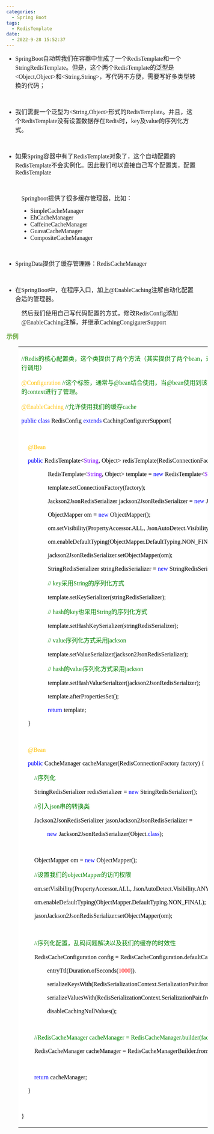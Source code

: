 ```yaml
---
categories:
  - Spring Boot
tags:
  - RedisTemplate
date:
  - 2022-9-28 15:52:37
---
```


<ul style="list-style-type:disc">
    <li><span style="font-size:12.0pt"><span style="font-family:&quot;Comic Sans MS&quot;">SpringBoot</span></span><span
            style="font-size:12.0pt"><span
                style="font-family:&quot;Microsoft YaHei UI&quot;">自动帮我们在容器中生成了一个</span></span><span
            style="font-size:12.0pt"><span
                style="font-family:&quot;Comic Sans MS&quot;">RedisTemplate</span></span><span
            style="font-size:12.0pt"><span style="font-family:&quot;Microsoft YaHei UI&quot;">和一个</span></span><span
            style="font-size:12.0pt"><span
                style="font-family:&quot;Comic Sans MS&quot;">StringRedisTemplate</span></span><span
            style="font-size:12.0pt"><span
                style="font-family:&quot;Microsoft YaHei UI&quot;">。但是，这个两个</span></span><span
            style="font-size:12.0pt"><span
                style="font-family:&quot;Comic Sans MS&quot;">RedisTemplate</span></span><span
            style="font-size:12.0pt"><span style="font-family:&quot;Microsoft YaHei UI&quot;">的泛型是</span></span><span
            style="font-size:12.0pt"><span
                style="font-family:&quot;Comic Sans MS&quot;">&lt;Object,Object&gt;</span></span><span
            style="font-size:12.0pt"><span style="font-family:&quot;Microsoft YaHei UI&quot;">和</span></span><span
            style="font-size:12.0pt"><span style="font-family:&quot;Comic Sans MS&quot;">&lt;</span></span><span
            style="font-size:12.0pt"><span style="font-family:&quot;Comic Sans MS&quot;">String</span></span><span
            style="font-size:12.0pt"><span style="font-family:&quot;Comic Sans MS&quot;">,</span></span><span
            style="font-size:12.0pt"><span style="font-family:&quot;Comic Sans MS&quot;">String</span></span><span
            style="font-size:12.0pt"><span style="font-family:&quot;Comic Sans MS&quot;">&gt;</span></span><span
            style="font-size:12.0pt"><span
                style="font-family:&quot;Microsoft YaHei UI&quot;">，写代码不方便，需要写好多类型转换的代码；</span></span></li>
</ul>
<p><span style="font-size:12.0pt"><span style="font-family:&quot;Comic Sans MS&quot;">&nbsp;</span></span></p>
<ul style="list-style-type:disc">
    <li><span style="font-size:12.0pt"><span
                style="font-family:&quot;Microsoft YaHei UI&quot;">我们需要一个泛型为</span></span><span
            style="font-size:12.0pt"><span
                style="font-family:&quot;Comic Sans MS&quot;">&lt;String,Object&gt;</span></span><span
            style="font-size:12.0pt"><span style="font-family:&quot;Microsoft YaHei UI&quot;">形式的</span></span><span
            style="font-size:12.0pt"><span
                style="font-family:&quot;Comic Sans MS&quot;">RedisTemplate</span></span><span
            style="font-size:12.0pt"><span style="font-family:&quot;Microsoft YaHei UI&quot;">。并且，这个</span></span><span
            style="font-size:12.0pt"><span
                style="font-family:&quot;Comic Sans MS&quot;">RedisTemplate</span></span><span
            style="font-size:12.0pt"><span
                style="font-family:&quot;Microsoft YaHei UI&quot;">没有设置数据存在</span></span><span
            style="font-size:12.0pt"><span style="font-family:&quot;Comic Sans MS&quot;">Redis</span></span><span
            style="font-size:12.0pt"><span style="font-family:&quot;Microsoft YaHei UI&quot;">时，</span></span><span
            style="font-size:12.0pt"><span style="font-family:&quot;Comic Sans MS&quot;">key</span></span><span
            style="font-size:12.0pt"><span style="font-family:&quot;Microsoft YaHei UI&quot;">及</span></span><span
            style="font-size:12.0pt"><span style="font-family:&quot;Comic Sans MS&quot;">value</span></span><span
            style="font-size:12.0pt"><span style="font-family:&quot;Microsoft YaHei UI&quot;">的序列化方式。</span></span></li>
</ul>
<p><span style="font-size:12.0pt"><span style="font-family:&quot;Comic Sans MS&quot;">&nbsp;</span></span></p>
<ul style="list-style-type:disc">
    <li><span style="font-size:12.0pt"><span style="font-family:&quot;Microsoft YaHei UI&quot;">如果</span></span><span
            style="font-size:12.0pt"><span style="font-family:&quot;Comic Sans MS&quot;">Spring</span></span><span
            style="font-size:12.0pt"><span style="font-family:&quot;Microsoft YaHei UI&quot;">容器中有了</span></span><span
            style="font-size:12.0pt"><span
                style="font-family:&quot;Comic Sans MS&quot;">RedisTemplate</span></span><span
            style="font-size:12.0pt"><span
                style="font-family:&quot;Microsoft YaHei UI&quot;">对象了，这个自动配置的</span></span><span
            style="font-size:12.0pt"><span
                style="font-family:&quot;Comic Sans MS&quot;">RedisTemplate</span></span><span
            style="font-size:12.0pt"><span
                style="font-family:&quot;Microsoft YaHei UI&quot;">不会实例化。因此我们可以直接自己写个配置类，配置</span></span><span
            style="font-size:12.0pt"><span style="font-family:&quot;Comic Sans MS&quot;">RedisTemplate</span></span>
    </li>
</ul>
<p><span style="font-size:12.0pt"><span style="font-family:&quot;Comic Sans MS&quot;">&nbsp;</span></span></p>
<p style="margin-left: 40px;"><span style="font-size:12.0pt"><span
            style="font-family:&quot;Comic Sans MS&quot;">Springboot</span><span
            style="font-family:&quot;Microsoft YaHei UI&quot;">提供了很多缓存管理器，比如：</span></span></p>
<ul style="list-style-type: disc; margin-left: 40px;">
    <li><span style="font-size:12.0pt"><span
                style="font-family:&quot;Comic Sans MS&quot;">SimpleCacheManager</span></span></li>
    <li><span style="font-size:12.0pt"><span style="font-family:&quot;Comic Sans MS&quot;">EhCacheManager</span></span>
    </li>
    <li><span style="font-size:12.0pt"><span
                style="font-family:&quot;Comic Sans MS&quot;">CaffeineCacheManager</span></span></li>
    <li><span style="font-size:12.0pt"><span
                style="font-family:&quot;Comic Sans MS&quot;">GuavaCacheManager</span></span></li>
    <li><span style="font-size:12.0pt"><span
                style="font-family:&quot;Comic Sans MS&quot;">CompositeCacheManager</span></span></li>
</ul>
<p><span style="font-size:12.0pt"><span style="font-family:&quot;Comic Sans MS&quot;">&nbsp;</span></span></p>
<ul style="list-style-type:disc">
    <li><span style="font-size:12.0pt"><span style="font-family:&quot;Comic Sans MS&quot;">SpringData</span></span><span
            style="font-size:12.0pt"><span
                style="font-family:&quot;Microsoft YaHei UI&quot;">提供了缓存管理器：</span></span><span
            style="font-size:12.0pt"><span style="font-family:&quot;Comic Sans MS&quot;">RedisCacheManager</span></span>
    </li>
</ul>
<p><span style="font-size:12.0pt"><span style="font-family:&quot;Comic Sans MS&quot;">&nbsp;</span></span></p>
<ul style="list-style-type:disc">
    <li><span style="font-size:12.0pt"><span style="font-family:&quot;Microsoft YaHei UI&quot;">在</span></span><span
            style="font-size:12.0pt"><span style="font-family:&quot;Comic Sans MS&quot;">SpringBoot</span></span><span
            style="font-size:12.0pt"><span
                style="font-family:&quot;Microsoft YaHei UI&quot;">中，在程序入口，加上</span></span><span
            style="font-size:12.0pt"><span
                style="font-family:&quot;Comic Sans MS&quot;">@EnableCaching</span></span><span
            style="font-size:12.0pt"><span
                style="font-family:&quot;Microsoft YaHei UI&quot;">注解自动化配置合适的管理器。</span></span></li>
</ul>
<p style="margin-left: 40px;"><span style="font-size:12.0pt"><span
            style="font-family:&quot;Microsoft YaHei UI&quot;">然后我们使用自己写代码配置的方式，修改</span><span
            style="font-family:&quot;Comic Sans MS&quot;">RedisConfig</span><span
            style="font-family:&quot;Microsoft YaHei UI&quot;">添加</span><span
            style="font-family:&quot;Comic Sans MS&quot;">@EnableCaching</span><span
            style="font-family:&quot;Microsoft YaHei UI&quot;">注解，并继承</span><span
            style="font-family:&quot;Comic Sans MS&quot;">CachingCongigurerSupport</span></span></p>
<p><span style="font-size:12.0pt"><span style="font-family:&quot;Microsoft YaHei UI&quot;"><span
                style="color:#70ad47"><strong>示例</strong></span></span></span></p>
<table summary="" cellspacing="0"
    style="border-collapse:collapse; border-color:#a3a3a3; border-style:solid; border-width:0px; margin-left:32px"
    class=" cke_show_border">
    <tbody>
        <tr>
            <td
                style="background-color:white; border-bottom:0px; border-left:0px; border-right:0px; border-top:0px; vertical-align:top; width:8.6881in">
                <p><span style="font-size:12.0pt"><span style="color:green"><span
                                style="font-family:&quot;Comic Sans MS&quot;">//Redis</span><span
                                style="font-family:&quot;Microsoft YaHei UI&quot;">的核心配置类，这个类提供了两个方法（其实提供了两个</span><span
                                style="font-family:&quot;Comic Sans MS&quot;">bean</span><span
                                style="font-family:&quot;Microsoft YaHei UI&quot;">，这两个</span><span
                                style="font-family:&quot;Comic Sans MS&quot;">bean</span><span
                                style="font-family:&quot;Microsoft YaHei UI&quot;">会加载到</span><span
                                style="font-family:&quot;Comic Sans MS&quot;">spring</span><span
                                style="font-family:&quot;Microsoft YaHei UI&quot;">的</span><span
                                style="font-family:&quot;Comic Sans MS&quot;">context</span><span
                                style="font-family:&quot;Microsoft YaHei UI&quot;">里边，供使用者进行调用）</span></span></span></p>
                <p><span style="font-size:12.0pt"><span style="font-family:&quot;Comic Sans MS&quot;"><span
                                style="color:#ffc000">@Configuration</span></span>&nbsp;<span
                            style="font-family:&quot;Comic Sans MS&quot;"><span
                                style="color:green">//</span></span><span
                            style="font-family:&quot;Microsoft YaHei UI&quot;"><span
                                style="color:green">这个标签，通常与</span></span><span
                            style="font-family:&quot;Comic Sans MS&quot;"><span
                                style="color:green">@bean</span></span><span
                            style="font-family:&quot;Microsoft YaHei UI&quot;"><span
                                style="color:green">结合使用，当</span></span><span
                            style="font-family:&quot;Comic Sans MS&quot;"><span
                                style="color:green">@bean</span></span><span
                            style="font-family:&quot;Microsoft YaHei UI&quot;"><span
                                style="color:green">使用到该类的方法上，代表将该方法做为一个</span></span><span
                            style="font-family:&quot;Comic Sans MS&quot;"><span
                                style="color:green">bean</span></span><span
                            style="font-family:&quot;Microsoft YaHei UI&quot;"><span
                                style="color:green">交给了</span></span><span
                            style="font-family:&quot;Comic Sans MS&quot;"><span
                                style="color:green">spring</span></span><span
                            style="font-family:&quot;Microsoft YaHei UI&quot;"><span
                                style="color:green">的</span></span><span
                            style="font-family:&quot;Comic Sans MS&quot;"><span
                                style="color:green">context</span></span><span
                            style="font-family:&quot;Microsoft YaHei UI&quot;"><span
                                style="color:green">进行了管理。</span></span></span></p>
                <p><span style="font-size:12.0pt"><span style="font-family:&quot;Comic Sans MS&quot;"><span
                                style="color:#ffc000">@EnableCaching</span></span>&nbsp;<span
                            style="font-family:&quot;Comic Sans MS&quot;"><span
                                style="color:green">//</span></span><span
                            style="font-family:&quot;Microsoft YaHei UI&quot;"><span
                                style="color:green">允许使用我们的缓存</span></span><span
                            style="font-family:&quot;Comic Sans MS&quot;"><span
                                style="color:green">cache</span></span></span></p>
                <p><span style="font-size:12.0pt"><span style="font-family:&quot;Comic Sans MS&quot;"><span
                                style="color:blue">public</span></span>&nbsp;<span
                            style="font-family:&quot;Comic Sans MS&quot;"><span
                                style="color:blue">class</span></span>&nbsp;<span
                            style="font-family:&quot;Comic Sans MS&quot;"><span
                                style="color:black">RedisConfig</span></span>&nbsp;<span
                            style="font-family:&quot;Comic Sans MS&quot;"><span
                                style="color:blue">extends</span></span>&nbsp;<span
                            style="font-family:&quot;Comic Sans MS&quot;"><span
                                style="color:black">CachingConfigurerSupport{</span></span></span></p>
                <p><span style="font-size:12.0pt"><span style="font-family:&quot;Microsoft YaHei UI&quot;"><span
                                style="color:black">&nbsp;&nbsp;&nbsp;&nbsp;&nbsp;</span></span></span></p>
                <p><span style="font-size:12.0pt">&nbsp;&nbsp;&nbsp;&nbsp;<span
                            style="font-family:&quot;Comic Sans MS&quot;"><span
                                style="color:#ffc000">@Bean</span></span></span></p>
                <p><span style="font-size:12.0pt">&nbsp;&nbsp;&nbsp;&nbsp;<span
                            style="font-family:&quot;Comic Sans MS&quot;"><span
                                style="color:blue">public</span></span>&nbsp;<span
                            style="font-family:&quot;Comic Sans MS&quot;"><span
                                style="color:black">RedisTemplate&lt;</span></span><span
                            style="font-family:&quot;Comic Sans MS&quot;"><span
                                style="color:#8000ff">String</span></span><span
                            style="font-family:&quot;Comic Sans MS&quot;"><span
                                style="color:black">,</span></span>&nbsp;<span
                            style="font-family:&quot;Comic Sans MS&quot;"><span
                                style="color:black">Object&gt;</span></span>&nbsp;<span
                            style="font-family:&quot;Comic Sans MS&quot;"><span
                                style="color:black">redisTemplate(RedisConnectionFactory</span></span>&nbsp;<span
                            style="font-family:&quot;Comic Sans MS&quot;"><span
                                style="color:black">factory){</span></span></span></p>
                <p style="margin-left:36px">&nbsp;&nbsp;&nbsp;&nbsp;&nbsp;&nbsp;&nbsp;&nbsp;<span
                        style="font-size:12.0pt"><span style="font-family:&quot;Comic Sans MS&quot;"><span
                                style="color:black">RedisTemplate&lt;</span></span></span><span
                        style="font-size:12.0pt"><span style="font-family:&quot;Comic Sans MS&quot;"><span
                                style="color:#8000ff">String</span></span></span><span style="font-size:12.0pt"><span
                            style="font-family:&quot;Comic Sans MS&quot;"><span
                                style="color:black">,</span></span></span>&nbsp;<span style="font-size:12.0pt"><span
                            style="font-family:&quot;Comic Sans MS&quot;"><span
                                style="color:black">Object&gt;</span></span></span>&nbsp;<span
                        style="font-size:12.0pt"><span style="font-family:&quot;Comic Sans MS&quot;"><span
                                style="color:black">template</span></span></span>&nbsp;<span
                        style="font-size:12.0pt"><span style="font-family:&quot;Comic Sans MS&quot;"><span
                                style="color:black">=</span></span></span>&nbsp;<span style="font-size:12.0pt"><span
                            style="font-family:&quot;Comic Sans MS&quot;"><span
                                style="color:blue">new</span></span></span>&nbsp;<span style="font-size:12.0pt"><span
                            style="font-family:&quot;Comic Sans MS&quot;"><span
                                style="color:black">RedisTemplate&lt;</span></span></span><span
                        style="font-size:12.0pt"><span style="font-family:&quot;Comic Sans MS&quot;"><span
                                style="color:#8000ff">String</span></span></span><span style="font-size:12.0pt"><span
                            style="font-family:&quot;Comic Sans MS&quot;"><span
                                style="color:black">,</span></span></span>&nbsp;<span style="font-size:12.0pt"><span
                            style="font-family:&quot;Comic Sans MS&quot;"><span
                                style="color:black">Object&gt;();</span></span></span></p>
                <p style="margin-left:36px"><span
                        style="color:black">&nbsp;&nbsp;&nbsp;&nbsp;&nbsp;&nbsp;&nbsp;&nbsp;<span
                            style="font-size:12.0pt"><span
                                style="font-family:&quot;Comic Sans MS&quot;">template.setConnectionFactory(factory);</span></span></span>
                </p>
                <p style="margin-left:36px">&nbsp;&nbsp;&nbsp;&nbsp;&nbsp;&nbsp;&nbsp;&nbsp;<span
                        style="font-size:12.0pt"><span style="font-family:&quot;Comic Sans MS&quot;"><span
                                style="color:black">Jackson2JsonRedisSerializer</span></span></span>&nbsp;<span
                        style="font-size:12.0pt"><span style="font-family:&quot;Comic Sans MS&quot;"><span
                                style="color:black">jackson2JsonRedisSerializer</span></span></span>&nbsp;<span
                        style="font-size:12.0pt"><span style="font-family:&quot;Comic Sans MS&quot;"><span
                                style="color:black">=</span></span></span>&nbsp;<span style="font-size:12.0pt"><span
                            style="font-family:&quot;Comic Sans MS&quot;"><span
                                style="color:blue">new</span></span></span>&nbsp;<span style="font-size:12.0pt"><span
                            style="font-family:&quot;Comic Sans MS&quot;"><span
                                style="color:black">Jackson2JsonRedisSerializer(Object.</span></span></span><span
                        style="font-size:12.0pt"><span style="font-family:&quot;Comic Sans MS&quot;"><span
                                style="color:blue">class</span></span></span><span style="font-size:12.0pt"><span
                            style="font-family:&quot;Comic Sans MS&quot;"><span
                                style="color:black">);</span></span></span></p>
                <p style="margin-left:36px"><span
                        style="font-size:12.0pt">&nbsp;&nbsp;&nbsp;&nbsp;&nbsp;&nbsp;&nbsp;&nbsp;<span
                            style="font-family:&quot;Comic Sans MS&quot;"><span
                                style="color:black">ObjectMapper</span></span>&nbsp;<span
                            style="font-family:&quot;Comic Sans MS&quot;"><span
                                style="color:black">om</span></span>&nbsp;<span
                            style="font-family:&quot;Comic Sans MS&quot;"><span
                                style="color:black">=</span></span>&nbsp;<span
                            style="font-family:&quot;Comic Sans MS&quot;"><span
                                style="color:blue">new</span></span>&nbsp;<span
                            style="font-family:&quot;Comic Sans MS&quot;"><span
                                style="color:black">ObjectMapper();</span></span></span></p>
                <p style="margin-left:36px"><span style="font-size:12.0pt"><span
                            style="color:black">&nbsp;&nbsp;&nbsp;&nbsp;&nbsp;&nbsp;&nbsp;&nbsp;<span
                                style="font-family:&quot;Comic Sans MS&quot;">om.setVisibility(PropertyAccessor.ALL,</span>&nbsp;<span
                                style="font-family:&quot;Comic Sans MS&quot;">JsonAutoDetect.Visibility.ANY);</span></span></span>
                </p>
                <p style="margin-left:36px"><span style="font-size:12.0pt"><span
                            style="color:black">&nbsp;&nbsp;&nbsp;&nbsp;&nbsp;&nbsp;&nbsp;&nbsp;<span
                                style="font-family:&quot;Comic Sans MS&quot;">om.enableDefaultTyping(ObjectMapper.DefaultTyping.NON_FINAL);</span></span></span>
                </p>
                <p style="margin-left:36px"><span style="font-size:12.0pt"><span
                            style="color:black">&nbsp;&nbsp;&nbsp;&nbsp;&nbsp;&nbsp;&nbsp;&nbsp;<span
                                style="font-family:&quot;Comic Sans MS&quot;">jackson2JsonRedisSerializer.setObjectMapper(om);</span></span></span>
                </p>
                <p style="margin-left:36px"><span
                        style="font-size:12.0pt">&nbsp;&nbsp;&nbsp;&nbsp;&nbsp;&nbsp;&nbsp;&nbsp;<span
                            style="font-family:&quot;Comic Sans MS&quot;"><span
                                style="color:black">StringRedisSerializer</span></span>&nbsp;<span
                            style="font-family:&quot;Comic Sans MS&quot;"><span
                                style="color:black">stringRedisSerializer</span></span>&nbsp;<span
                            style="font-family:&quot;Comic Sans MS&quot;"><span
                                style="color:black">=</span></span>&nbsp;<span
                            style="font-family:&quot;Comic Sans MS&quot;"><span
                                style="color:blue">new</span></span>&nbsp;<span
                            style="font-family:&quot;Comic Sans MS&quot;"><span
                                style="color:black">StringRedisSerializer();</span></span></span></p>
                <p style="margin-left:36px"><span
                        style="font-size:12.0pt">&nbsp;&nbsp;&nbsp;&nbsp;&nbsp;&nbsp;&nbsp;&nbsp;<span
                            style="font-family:&quot;Comic Sans MS&quot;"><span
                                style="color:green">//</span></span>&nbsp;<span
                            style="font-family:&quot;Comic Sans MS&quot;"><span
                                style="color:green">key</span></span><span
                            style="font-family:&quot;Microsoft YaHei UI&quot;"><span
                                style="color:green">采用</span></span><span
                            style="font-family:&quot;Comic Sans MS&quot;"><span
                                style="color:green">String</span></span><span
                            style="font-family:&quot;Microsoft YaHei UI&quot;"><span
                                style="color:green">的序列化方式</span></span></span></p>
                <p style="margin-left:36px"><span style="font-size:12.0pt"><span
                            style="color:black">&nbsp;&nbsp;&nbsp;&nbsp;&nbsp;&nbsp;&nbsp;&nbsp;<span
                                style="font-family:&quot;Comic Sans MS&quot;">template.setKeySerializer(stringRedisSerializer);</span></span></span>
                </p>
                <p style="margin-left:36px"><span
                        style="font-size:12.0pt">&nbsp;&nbsp;&nbsp;&nbsp;&nbsp;&nbsp;&nbsp;&nbsp;<span
                            style="font-family:&quot;Comic Sans MS&quot;"><span
                                style="color:green">//</span></span>&nbsp;<span
                            style="font-family:&quot;Comic Sans MS&quot;"><span
                                style="color:green">hash</span></span><span
                            style="font-family:&quot;Microsoft YaHei UI&quot;"><span
                                style="color:green">的</span></span><span
                            style="font-family:&quot;Comic Sans MS&quot;"><span
                                style="color:green">key</span></span><span
                            style="font-family:&quot;Microsoft YaHei UI&quot;"><span
                                style="color:green">也采用</span></span><span
                            style="font-family:&quot;Comic Sans MS&quot;"><span
                                style="color:green">String</span></span><span
                            style="font-family:&quot;Microsoft YaHei UI&quot;"><span
                                style="color:green">的序列化方式</span></span></span></p>
                <p style="margin-left:36px"><span style="font-size:12.0pt"><span
                            style="color:black">&nbsp;&nbsp;&nbsp;&nbsp;&nbsp;&nbsp;&nbsp;&nbsp;<span
                                style="font-family:&quot;Comic Sans MS&quot;">template.setHashKeySerializer(stringRedisSerializer);</span></span></span>
                </p>
                <p style="margin-left:36px"><span
                        style="font-size:12.0pt">&nbsp;&nbsp;&nbsp;&nbsp;&nbsp;&nbsp;&nbsp;&nbsp;<span
                            style="font-family:&quot;Comic Sans MS&quot;"><span
                                style="color:green">//</span></span>&nbsp;<span
                            style="font-family:&quot;Comic Sans MS&quot;"><span
                                style="color:green">value</span></span><span
                            style="font-family:&quot;Microsoft YaHei UI&quot;"><span
                                style="color:green">序列化方式采用</span></span><span
                            style="font-family:&quot;Comic Sans MS&quot;"><span
                                style="color:green">jackson</span></span></span></p>
                <p style="margin-left:36px"><span style="font-size:12.0pt"><span
                            style="color:black">&nbsp;&nbsp;&nbsp;&nbsp;&nbsp;&nbsp;&nbsp;&nbsp;<span
                                style="font-family:&quot;Comic Sans MS&quot;">template.setValueSerializer(jackson2JsonRedisSerializer);</span></span></span>
                </p>
                <p style="margin-left:36px"><span
                        style="font-size:12.0pt">&nbsp;&nbsp;&nbsp;&nbsp;&nbsp;&nbsp;&nbsp;&nbsp;<span
                            style="font-family:&quot;Comic Sans MS&quot;"><span
                                style="color:green">//</span></span>&nbsp;<span
                            style="font-family:&quot;Comic Sans MS&quot;"><span
                                style="color:green">hash</span></span><span
                            style="font-family:&quot;Microsoft YaHei UI&quot;"><span
                                style="color:green">的</span></span><span
                            style="font-family:&quot;Comic Sans MS&quot;"><span
                                style="color:green">value</span></span><span
                            style="font-family:&quot;Microsoft YaHei UI&quot;"><span
                                style="color:green">序列化方式采用</span></span><span
                            style="font-family:&quot;Comic Sans MS&quot;"><span
                                style="color:green">jackson</span></span></span></p>
                <p style="margin-left:36px"><span style="font-size:12.0pt"><span
                            style="color:black">&nbsp;&nbsp;&nbsp;&nbsp;&nbsp;&nbsp;&nbsp;&nbsp;<span
                                style="font-family:&quot;Comic Sans MS&quot;">template.setHashValueSerializer(jackson2JsonRedisSerializer);</span></span></span>
                </p>
                <p style="margin-left:36px"><span style="font-size:12.0pt"><span
                            style="color:black">&nbsp;&nbsp;&nbsp;&nbsp;&nbsp;&nbsp;&nbsp;&nbsp;<span
                                style="font-family:&quot;Comic Sans MS&quot;">template.afterPropertiesSet();</span></span></span>
                </p>
                <p style="margin-left:36px"><span
                        style="font-size:12.0pt">&nbsp;&nbsp;&nbsp;&nbsp;&nbsp;&nbsp;&nbsp;&nbsp;<span
                            style="font-family:&quot;Comic Sans MS&quot;"><span
                                style="color:blue">return</span></span>&nbsp;<span
                            style="font-family:&quot;Comic Sans MS&quot;"><span
                                style="color:black">template;</span></span></span></p>
                <p><span style="font-size:12.0pt"><span style="color:black">&nbsp;&nbsp;&nbsp;&nbsp;<span
                                style="font-family:&quot;Comic Sans MS&quot;">}</span></span></span></p>
                <p><span style="font-size:12.0pt"><span style="font-family:&quot;Microsoft YaHei UI&quot;"><span
                                style="color:black">&nbsp;&nbsp;&nbsp;&nbsp;&nbsp;</span></span></span></p>
                <p><span style="font-size:12.0pt"><span style="color:#ffc000">&nbsp;&nbsp;&nbsp;&nbsp;<span
                                style="font-family:&quot;Comic Sans MS&quot;">@Bean</span></span></span></p>
                <p><span style="font-size:12.0pt">&nbsp;&nbsp;&nbsp;&nbsp;<span
                            style="font-family:&quot;Comic Sans MS&quot;"><span
                                style="color:blue">public</span></span>&nbsp;<span
                            style="font-family:&quot;Comic Sans MS&quot;"><span
                                style="color:black">CacheManager</span></span>&nbsp;<span
                            style="font-family:&quot;Comic Sans MS&quot;"><span
                                style="color:black">cacheManager(RedisConnectionFactory</span></span>&nbsp;<span
                            style="font-family:&quot;Comic Sans MS&quot;"><span
                                style="color:black">factory)</span></span>&nbsp;<span
                            style="font-family:&quot;Comic Sans MS&quot;"><span
                                style="color:black">{</span></span></span></p>
                <p><span style="font-size:12.0pt">&nbsp;&nbsp;&nbsp;&nbsp;&nbsp;&nbsp;&nbsp;&nbsp;<span
                            style="font-family:&quot;Comic Sans MS&quot;"><span
                                style="color:green">//</span></span><span
                            style="font-family:&quot;Microsoft YaHei UI&quot;"><span
                                style="color:green">序列化</span></span></span></p>
                <p><span style="font-size:12.0pt">&nbsp;&nbsp;&nbsp;&nbsp;&nbsp;&nbsp;&nbsp;&nbsp;<span
                            style="font-family:&quot;Comic Sans MS&quot;"><span
                                style="color:black">StringRedisSerializer</span></span>&nbsp;<span
                            style="font-family:&quot;Comic Sans MS&quot;"><span
                                style="color:black">redisSerializer</span></span>&nbsp;<span
                            style="font-family:&quot;Comic Sans MS&quot;"><span
                                style="color:black">=</span></span>&nbsp;<span
                            style="font-family:&quot;Comic Sans MS&quot;"><span
                                style="color:blue">new</span></span>&nbsp;<span
                            style="font-family:&quot;Comic Sans MS&quot;"><span
                                style="color:black">StringRedisSerializer();</span></span></span></p>
                <p><span style="font-size:12.0pt">&nbsp;&nbsp;&nbsp;&nbsp;&nbsp;&nbsp;&nbsp;&nbsp;<span
                            style="font-family:&quot;Comic Sans MS&quot;"><span
                                style="color:green">//</span></span><span
                            style="font-family:&quot;Microsoft YaHei UI&quot;"><span
                                style="color:green">引入</span></span><span
                            style="font-family:&quot;Comic Sans MS&quot;"><span
                                style="color:green">json</span></span><span
                            style="font-family:&quot;Microsoft YaHei UI&quot;"><span
                                style="color:green">串的转换类</span></span></span></p>
                <p><span style="font-size:12.0pt"><span
                            style="color:black">&nbsp;&nbsp;&nbsp;&nbsp;&nbsp;&nbsp;&nbsp;&nbsp;<span
                                style="font-family:&quot;Comic Sans MS&quot;">Jackson2JsonRedisSerializer</span>&nbsp;<span
                                style="font-family:&quot;Comic Sans MS&quot;">jasonJackson2JsonRedisSerializer</span>&nbsp;<span
                                style="font-family:&quot;Comic Sans MS&quot;">=</span></span></span></p>
                <p><span style="font-size:12.0pt">&nbsp;&nbsp;&nbsp;&nbsp;&nbsp;&nbsp;&nbsp;&nbsp;&nbsp;&nbsp;&nbsp;&nbsp;&nbsp;&nbsp;&nbsp;&nbsp;<span
                            style="font-family:&quot;Comic Sans MS&quot;"><span
                                style="color:blue">new</span></span>&nbsp;<span
                            style="font-family:&quot;Comic Sans MS&quot;"><span
                                style="color:black">Jackson2JsonRedisSerializer(Object.</span></span><span
                            style="font-family:&quot;Comic Sans MS&quot;"><span
                                style="color:blue">class</span></span><span
                            style="font-family:&quot;Comic Sans MS&quot;"><span
                                style="color:black">);</span></span></span></p>
                <p><span style="font-size:12.0pt"><span style="font-family:&quot;Microsoft YaHei UI&quot;"><span
                                style="color:black">&nbsp;&nbsp;&nbsp;&nbsp;&nbsp;&nbsp;&nbsp;&nbsp;&nbsp;</span></span></span>
                </p>
                <p><span style="font-size:12.0pt">&nbsp;&nbsp;&nbsp;&nbsp;&nbsp;&nbsp;&nbsp;&nbsp;<span
                            style="font-family:&quot;Comic Sans MS&quot;"><span
                                style="color:black">ObjectMapper</span></span>&nbsp;<span
                            style="font-family:&quot;Comic Sans MS&quot;"><span
                                style="color:black">om</span></span>&nbsp;<span
                            style="font-family:&quot;Comic Sans MS&quot;"><span
                                style="color:black">=</span></span>&nbsp;<span
                            style="font-family:&quot;Comic Sans MS&quot;"><span
                                style="color:blue">new</span></span>&nbsp;<span
                            style="font-family:&quot;Comic Sans MS&quot;"><span
                                style="color:black">ObjectMapper();</span></span></span></p>
                <p><span style="font-size:12.0pt">&nbsp;&nbsp;&nbsp;&nbsp;&nbsp;&nbsp;&nbsp;&nbsp;<span
                            style="font-family:&quot;Comic Sans MS&quot;"><span
                                style="color:green">//</span></span><span
                            style="font-family:&quot;Microsoft YaHei UI&quot;"><span
                                style="color:green">设置我们的</span></span><span
                            style="font-family:&quot;Comic Sans MS&quot;"><span
                                style="color:green">objectMapper</span></span><span
                            style="font-family:&quot;Microsoft YaHei UI&quot;"><span
                                style="color:green">的访问权限</span></span></span></p>
                <p><span style="font-size:12.0pt"><span
                            style="color:black">&nbsp;&nbsp;&nbsp;&nbsp;&nbsp;&nbsp;&nbsp;&nbsp;<span
                                style="font-family:&quot;Comic Sans MS&quot;">om.setVisibility(PropertyAccessor.ALL,</span>&nbsp;<span
                                style="font-family:&quot;Comic Sans MS&quot;">JsonAutoDetect.Visibility.ANY);</span></span></span>
                </p>
                <p><span style="font-size:12.0pt"><span
                            style="color:black">&nbsp;&nbsp;&nbsp;&nbsp;&nbsp;&nbsp;&nbsp;&nbsp;<span
                                style="font-family:&quot;Comic Sans MS&quot;">om.enableDefaultTyping(ObjectMapper.DefaultTyping.NON_FINAL);</span></span></span>
                </p>
                <p><span style="font-size:12.0pt"><span
                            style="color:black">&nbsp;&nbsp;&nbsp;&nbsp;&nbsp;&nbsp;&nbsp;&nbsp;<span
                                style="font-family:&quot;Comic Sans MS&quot;">jasonJackson2JsonRedisSerializer.setObjectMapper(om);</span></span></span>
                </p>
                <p><span style="font-size:12.0pt"><span style="font-family:&quot;Microsoft YaHei UI&quot;"><span
                                style="color:black">&nbsp;&nbsp;&nbsp;&nbsp;&nbsp;&nbsp;&nbsp;&nbsp;&nbsp;</span></span></span>
                </p>
                <p><span style="font-size:12.0pt">&nbsp;&nbsp;&nbsp;&nbsp;&nbsp;&nbsp;&nbsp;&nbsp;<span
                            style="font-family:&quot;Comic Sans MS&quot;"><span
                                style="color:green">//</span></span><span
                            style="font-family:&quot;Microsoft YaHei UI&quot;"><span
                                style="color:green">序列化配置，乱码问题解决以及我们的缓存的时效性</span></span></span></p>
                <p><span style="font-size:12.0pt"><span
                            style="color:black">&nbsp;&nbsp;&nbsp;&nbsp;&nbsp;&nbsp;&nbsp;&nbsp;<span
                                style="font-family:&quot;Comic Sans MS&quot;">RedisCacheConfiguration</span>&nbsp;<span
                                style="font-family:&quot;Comic Sans MS&quot;">config</span>&nbsp;<span
                                style="font-family:&quot;Comic Sans MS&quot;">=</span>&nbsp;<span
                                style="font-family:&quot;Comic Sans MS&quot;">RedisCacheConfiguration.defaultCacheConfig().</span></span></span>
                </p>
                <p><span style="font-size:12.0pt">&nbsp;&nbsp;&nbsp;&nbsp;&nbsp;&nbsp;&nbsp;&nbsp;&nbsp;&nbsp;&nbsp;&nbsp;&nbsp;&nbsp;&nbsp;&nbsp;<span
                            style="font-family:&quot;Comic Sans MS&quot;"><span
                                style="color:black">entryTtl(Duration.ofSeconds(</span></span><span
                            style="font-family:&quot;Comic Sans MS&quot;"><span
                                style="color:red">1000</span></span><span
                            style="font-family:&quot;Comic Sans MS&quot;"><span
                                style="color:black">)).</span></span></span></p>
                <p><span style="font-size:12.0pt"><span
                            style="color:black">&nbsp;&nbsp;&nbsp;&nbsp;&nbsp;&nbsp;&nbsp;&nbsp;&nbsp;&nbsp;&nbsp;&nbsp;&nbsp;&nbsp;&nbsp;&nbsp;<span
                                style="font-family:&quot;Comic Sans MS&quot;">serializeKeysWith(RedisSerializationContext.SerializationPair.fromSerializer(redisSerializer)).</span></span></span>
                </p>
                <p><span style="font-size:12.0pt"><span
                            style="color:black">&nbsp;&nbsp;&nbsp;&nbsp;&nbsp;&nbsp;&nbsp;&nbsp;&nbsp;&nbsp;&nbsp;&nbsp;&nbsp;&nbsp;&nbsp;&nbsp;<span
                                style="font-family:&quot;Comic Sans MS&quot;">serializeValuesWith(RedisSerializationContext.SerializationPair.fromSerializer(jasonJackson2JsonRedisSerializer)).</span></span></span>
                </p>
                <p><span style="font-size:12.0pt"><span
                            style="color:black">&nbsp;&nbsp;&nbsp;&nbsp;&nbsp;&nbsp;&nbsp;&nbsp;&nbsp;&nbsp;&nbsp;&nbsp;&nbsp;&nbsp;&nbsp;&nbsp;<span
                                style="font-family:&quot;Comic Sans MS&quot;">disableCachingNullValues();</span></span></span>
                </p>
                <p><span style="font-size:12.0pt"><span style="font-family:&quot;Microsoft YaHei UI&quot;"><span
                                style="color:black">&nbsp;&nbsp;&nbsp;&nbsp;&nbsp;&nbsp;&nbsp;&nbsp;&nbsp;</span></span></span>
                </p>
                <p><span style="font-size:12.0pt">&nbsp;&nbsp;&nbsp;&nbsp;&nbsp;&nbsp;&nbsp;&nbsp;<span
                            style="font-family:&quot;Comic Sans MS&quot;"><span
                                style="color:green">//RedisCacheManager</span></span>&nbsp;<span
                            style="font-family:&quot;Comic Sans MS&quot;"><span
                                style="color:green">cacheManager</span></span>&nbsp;<span
                            style="font-family:&quot;Comic Sans MS&quot;"><span
                                style="color:green">=</span></span>&nbsp;<span
                            style="font-family:&quot;Comic Sans MS&quot;"><span
                                style="color:green">RedisCacheManager.builder(factory).cacheDefaults(config).build();</span></span></span>
                </p>
                <p><span style="font-size:12.0pt"><span
                            style="color:black">&nbsp;&nbsp;&nbsp;&nbsp;&nbsp;&nbsp;&nbsp;&nbsp;<span
                                style="font-family:&quot;Comic Sans MS&quot;">RedisCacheManager</span>&nbsp;<span
                                style="font-family:&quot;Comic Sans MS&quot;">cacheManager</span>&nbsp;<span
                                style="font-family:&quot;Comic Sans MS&quot;">=</span>&nbsp;<span
                                style="font-family:&quot;Comic Sans MS&quot;">RedisCacheManagerBuilder.fromConnectionFactory(factory).cacheDefaults(config).build();</span></span></span>
                </p>
                <p><span style="font-size:12.0pt"><span style="font-family:&quot;Microsoft YaHei UI&quot;"><span
                                style="color:black">&nbsp;&nbsp;&nbsp;&nbsp;&nbsp;&nbsp;&nbsp;&nbsp;&nbsp;</span></span></span>
                </p>
                <p><span style="font-size:12.0pt">&nbsp;&nbsp;&nbsp;&nbsp;&nbsp;&nbsp;&nbsp;&nbsp;<span
                            style="font-family:&quot;Comic Sans MS&quot;"><span
                                style="color:blue">return</span></span>&nbsp;<span
                            style="font-family:&quot;Comic Sans MS&quot;"><span
                                style="color:black">cacheManager;</span></span></span></p>
                <p><span style="font-size:12.0pt"><span style="color:black">&nbsp;&nbsp;&nbsp;&nbsp;<span
                                style="font-family:&quot;Comic Sans MS&quot;">}</span></span></span></p>
                <p><span style="font-size:12.0pt"><span style="font-family:&quot;Microsoft YaHei UI&quot;"><span
                                style="color:black">&nbsp;</span></span></span></p>
                <p><span style="font-size:12.0pt"><span style="font-family:&quot;Comic Sans MS&quot;"><span
                                style="color:black">}</span></span></span></p>
            </td>
        </tr>
    </tbody>
</table>
